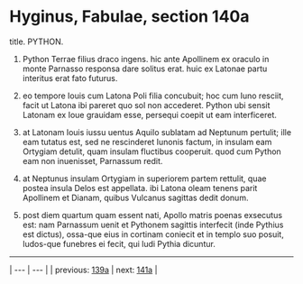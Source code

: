 # Hyginus, Fabulae, section 140a

title. PYTHON.



1. Python Terrae filius draco ingens. hic ante Apollinem ex oraculo in monte Parnasso responsa dare solitus erat. huic ex Latonae partu interitus erat fato futurus.



2. eo tempore Iouis cum Latona Poli filia concubuit; hoc cum Iuno resciit, facit ut Latona ibi pareret quo sol non accederet. Python ubi sensit Latonam ex Ioue grauidam esse, persequi coepit ut eam interficeret.



3. at Latonam Iouis iussu uentus Aquilo sublatam ad Neptunum pertulit; ille eam tutatus est, sed ne rescinderet Iunonis factum, in insulam eam Ortygiam detulit, quam insulam fluctibus cooperuit. quod cum Python eam non inuenisset, Parnassum redit.



4. at Neptunus insulam Ortygiam in superiorem partem rettulit, quae postea insula Delos est appellata. ibi Latona oleam tenens parit Apollinem et Dianam, quibus Vulcanus sagittas dedit donum.



5. post diem quartum quam essent nati, Apollo matris poenas exsecutus est: nam Parnassum uenit et Pythonem sagittis interfecit (inde Pythius est dictus), ossa-que eius in cortinam coniecit et in templo suo posuit, ludos-que funebres ei fecit, qui ludi Pythia dicuntur.



---

| --- | --- |
| previous: [139a](../139a/) | next: [141a](../141a/) |